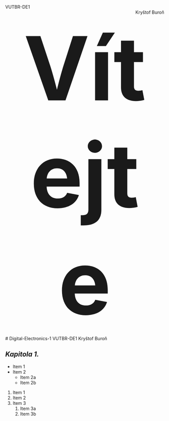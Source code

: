 <div align="left">VUTBR-DE1</div><div align="right">Kryštof Buroň</div>


<div style="text-align:center"><span style="font-size:20em;font-weight:bold;">Vítejte</span></div>
# Digital-Electronics-1
VUTBR-DE1
Kryštof Buroň


## *Kapitola 1.*
* Item 1
* Item 2
  * Item 2a
  * Item 2b
  
1. Item 1
1. Item 2
1. Item 3
   1. Item 3a
   1. Item 3b

